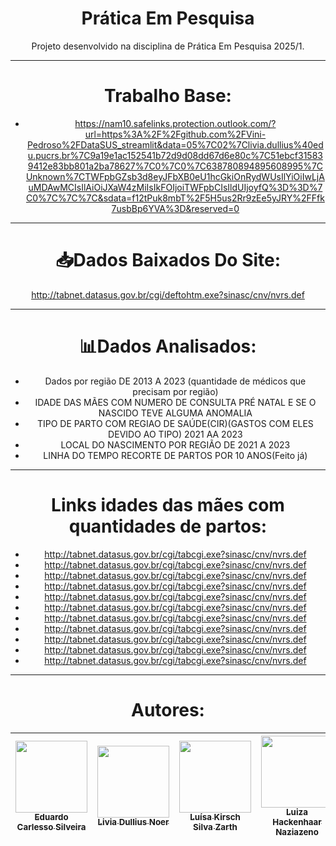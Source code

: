 <div align="center">

# Prática Em Pesquisa

Projeto desenvolvido na disciplina de Prática Em Pesquisa 2025/1.

---
# Trabalho Base:
- https://nam10.safelinks.protection.outlook.com/?url=https%3A%2F%2Fgithub.com%2FVini-Pedroso%2FDataSUS_streamlit&data=05%7C02%7Clivia.dullius%40edu.pucrs.br%7C9a19e1ac152541b72d9d08dd67d6e80c%7C51ebcf315839412e83bb801a2ba78627%7C0%7C0%7C638780894895608995%7CUnknown%7CTWFpbGZsb3d8eyJFbXB0eU1hcGkiOnRydWUsIlYiOiIwLjAuMDAwMCIsIlAiOiJXaW4zMiIsIkFOIjoiTWFpbCIsIldUIjoyfQ%3D%3D%7C0%7C%7C%7C&sdata=f12tPuk8mbT%2F5H5us2Rr9zEe5yJRY%2FFfk7usbBp6YVA%3D&reserved=0

---

# 📥Dados Baixados Do Site:
http://tabnet.datasus.gov.br/cgi/deftohtm.exe?sinasc/cnv/nvrs.def

---
# 📊Dados Analisados:
- Dados por região DE 2013 A 2023 (quantidade de médicos que precisam por região)
- IDADE DAS MÃES COM NUMERO DE CONSULTA PRÉ NATAL E SE O NASCIDO TEVE ALGUMA ANOMALIA
- TIPO DE PARTO COM REGIAO DE SAÚDE(CIR)(GASTOS COM ELES DEVIDO AO TIPO) 2021 AA 2023
- LOCAL DO NASCIMENTO POR REGIÃO DE 2021 A 2023
- LINHA DO TEMPO RECORTE DE PARTOS POR 10 ANOS(Feito já)
---
# Links idades das mães com quantidades de partos:
- http://tabnet.datasus.gov.br/cgi/tabcgi.exe?sinasc/cnv/nvrs.def
- http://tabnet.datasus.gov.br/cgi/tabcgi.exe?sinasc/cnv/nvrs.def
- http://tabnet.datasus.gov.br/cgi/tabcgi.exe?sinasc/cnv/nvrs.def
- http://tabnet.datasus.gov.br/cgi/tabcgi.exe?sinasc/cnv/nvrs.def
- http://tabnet.datasus.gov.br/cgi/tabcgi.exe?sinasc/cnv/nvrs.def 
- http://tabnet.datasus.gov.br/cgi/tabcgi.exe?sinasc/cnv/nvrs.def
- http://tabnet.datasus.gov.br/cgi/tabcgi.exe?sinasc/cnv/nvrs.def
- http://tabnet.datasus.gov.br/cgi/tabcgi.exe?sinasc/cnv/nvrs.def
- http://tabnet.datasus.gov.br/cgi/tabcgi.exe?sinasc/cnv/nvrs.def
- http://tabnet.datasus.gov.br/cgi/tabcgi.exe?sinasc/cnv/nvrs.def
- http://tabnet.datasus.gov.br/cgi/tabcgi.exe?sinasc/cnv/nvrs.def
  
---
# Autores:
| [<img loading="lazy" src="https://avatars.githubusercontent.com/u/125413722?v=4" width="115"><br><sub>Eduardo Carlesso Silveira</sub>](https://github.com/EduardoCarlesso) | [<img loading="lazy" src="https://avatars.githubusercontent.com/u/180198942?v=4" width="115"><br><sub>Livia Dullius Noer</sub>](https://github.com/lividullius) | [<img loading="lazy" src="https://avatars.githubusercontent.com/u/177578538?v=4" width="115"><br><sub>Luísa Kirsch Silva Zarth</sub>](https://github.com/LuisaZarth) | [<img loading="lazy" src="https://avatars.githubusercontent.com/u/142232479?v=4" width="115"><br><sub>Luiza Hackenhaar Naziazeno</sub>](https://github.com/luizahackenhaarnaziazeno) |
| :----------------------------------------------------------------------------------------------------------------------------------: | :------------------------------------------------------------------------------------------------------------------------------------: | :---------------------------------------------------------------------------------------------------------------------------------------------: | :----------------------------------------------------------------------------------------------------------------------------------------------------------------------: |
